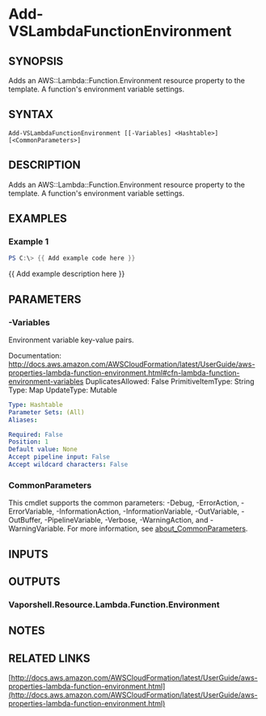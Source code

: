 # Add-VSLambdaFunctionEnvironment

## SYNOPSIS
Adds an AWS::Lambda::Function.Environment resource property to the template.
A function's environment variable settings.

## SYNTAX

```
Add-VSLambdaFunctionEnvironment [[-Variables] <Hashtable>] [<CommonParameters>]
```

## DESCRIPTION
Adds an AWS::Lambda::Function.Environment resource property to the template.
A function's environment variable settings.

## EXAMPLES

### Example 1
```powershell
PS C:\> {{ Add example code here }}
```

{{ Add example description here }}

## PARAMETERS

### -Variables
Environment variable key-value pairs.

Documentation: http://docs.aws.amazon.com/AWSCloudFormation/latest/UserGuide/aws-properties-lambda-function-environment.html#cfn-lambda-function-environment-variables
DuplicatesAllowed: False
PrimitiveItemType: String
Type: Map
UpdateType: Mutable

```yaml
Type: Hashtable
Parameter Sets: (All)
Aliases:

Required: False
Position: 1
Default value: None
Accept pipeline input: False
Accept wildcard characters: False
```

### CommonParameters
This cmdlet supports the common parameters: -Debug, -ErrorAction, -ErrorVariable, -InformationAction, -InformationVariable, -OutVariable, -OutBuffer, -PipelineVariable, -Verbose, -WarningAction, and -WarningVariable. For more information, see [about_CommonParameters](http://go.microsoft.com/fwlink/?LinkID=113216).

## INPUTS

## OUTPUTS

### Vaporshell.Resource.Lambda.Function.Environment
## NOTES

## RELATED LINKS

[http://docs.aws.amazon.com/AWSCloudFormation/latest/UserGuide/aws-properties-lambda-function-environment.html](http://docs.aws.amazon.com/AWSCloudFormation/latest/UserGuide/aws-properties-lambda-function-environment.html)

